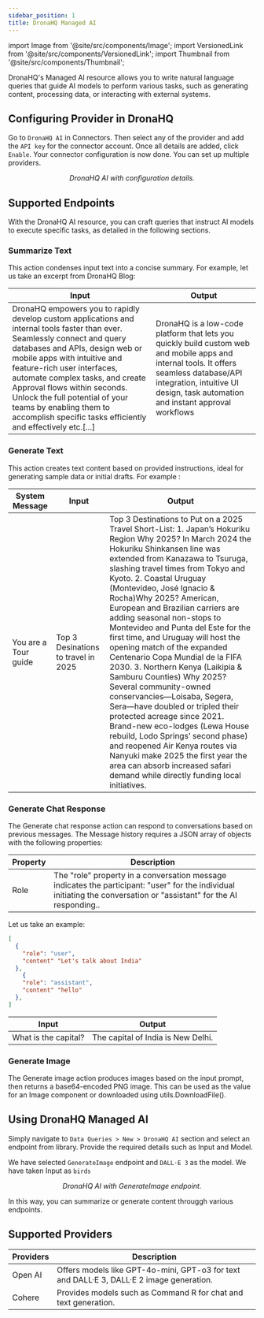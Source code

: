 ```yaml
---
sidebar_position: 1
title: DronaHQ Managed AI
---
```

import Image from '@site/src/components/Image';
import VersionedLink from '@site/src/components/VersionedLink';
import Thumbnail from '@site/src/components/Thumbnail';

DronaHQ's Managed AI resource allows you to write natural language queries that guide AI models to perform various tasks, such as generating content, processing data, or interacting with external systems.

## Configuring Provider in DronaHQ

Go to `DronaHQ AI` in Connectors. Then select any of the provider and add the `API key` for the connector account. Once all details are added, click `Enable`. Your connector configuration is now done. You can set up multiple providers.

<figure>
  <Thumbnail src="/img/reference/connectors/dronahq-managed-ai/configuration.png" alt="DronaHQ AI with configuration details." />
  <figcaption align = "center"><i>DronaHQ AI with configuration details.</i></figcaption>
</figure>

## Supported Endpoints

With the DronaHQ AI resource, you can craft queries that instruct AI models to execute specific tasks, as detailed in the following sections.


### Summarize Text
This action condenses input text into a concise summary. For example, let us take an excerpt from DronaHQ Blog:

|  Input                                       | Output                                              |
|----------------------------------------------|-----------------------------------------------------|
| DronaHQ empowers you to rapidly develop custom applications and internal tools faster than ever. Seamlessly connect and query databases and APIs, design web or mobile apps with intuitive and feature-rich user interfaces, automate complex tasks, and create Approval flows within seconds. Unlock the full potential of your teams by enabling them to accomplish specific tasks efficiently and effectively etc.[...]      | DronaHQ is a low-code platform that lets you quickly build custom web and mobile apps and internal tools. It offers seamless database/API integration, intuitive UI design, task automation and instant approval workflows



### Generate Text
This action creates text content based on provided instructions, ideal for generating sample data or initial drafts. For example :

|System Message   |  Input                | Output                                                                   |
|---------------|-------------------------|--------------------------------------------------------------------------|
| You are a Tour guide    | Top 3 Desinations to travel in 2025 | Top 3 Destinations to Put on a 2025 Travel Short-List: 1. Japan’s Hokuriku Region  Why 2025?  In March 2024 the Hokuriku Shinkansen line was extended from Kanazawa to Tsuruga, slashing travel times from Tokyo and Kyoto. 2. Coastal Uruguay (Montevideo, José Ignacio & Rocha)Why 2025?  American, European and Brazilian carriers are adding seasonal non-stops to Montevideo and Punta del Este for the first time, and Uruguay will host the opening match of the expanded Centenario Copa Mundial de la FIFA 2030. 3. Northern Kenya (Laikipia & Samburu Counties) Why 2025?  Several community-owned conservancies—Loisaba, Segera, Sera—have doubled or tripled their protected acreage since 2021. Brand-new eco-lodges (Lewa House rebuild, Lodo Springs’ second phase) and reopened Air Kenya routes via Nanyuki make 2025 the first year the area can absorb increased safari demand while directly funding local initiatives.       |




### Generate Chat Response

The Generate chat response action can respond to conversations based on previous messages. The Message history requires a JSON array of objects with the following properties:

|  Property      | Description                                             |
|----------------|---------------------------------------------------------|
| Role           | The "role" property in a conversation message indicates the participant: "user" for the individual initiating the conversation or "assistant" for the AI responding..                  |

Let us take an example:

```json
[
  {
    "role": "user",
    "content" "Let's talk about India"
  },
    {
    "role": "assistant",
    "content" "hello"
  },
]

```

|  Input                                       | Output                                              |
|----------------------------------------------|-----------------------------------------------------|
| What is the capital?                         | The capital of India is New Delhi.                  |






### Generate Image
The Generate image action produces images based on the input prompt, then returns a base64-encoded PNG image. This can be used as the value for an Image component or downloaded using utils.DownloadFile(). 


## Using DronaHQ Managed AI

Simply navigate to `Data Queries > New > DronaHQ AI` section and select an endpoint from library. Provide the required details such as Input and Model.

We have selected `GenerateImage` endpoint and `DALL·E 3` as the model. We have taken Input as `birds`

<figure>
  <Thumbnail src="/img/reference/connectors/dronahq-managed-ai/generateimage2.png" alt="DronaHQ AI with GenerateImage endpoint." />
  <figcaption align = "center"><i>DronaHQ AI with GenerateImage endpoint.</i></figcaption>
</figure>

In this way, you can summarize or generate content througgh various endpoints.

## Supported Providers
 
|  Providers    | Description                                                                              |
|---------------|------------------------------------------------------------------------------------------|
| Open AI       | Offers models like GPT-4o-mini, GPT-o3 for text and DALL·E 3, DALL·E 2  image generation.|
| Cohere        | 	Provides models such as Command R for chat and text generation.                        |

